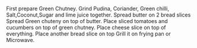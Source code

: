 First prepare Green Chutney. Grind Pudina, Coriander, Green chilli, Salt,Coconut,Sugar and lime juice together.
Spread butter on 2 bread slices
Spread Green chuteny on top of butter.
Place sliced tomatoes and cucumbers on top of green chutney.
Place cheese slice on top of everything.
Place another bread slice on top
Grill it on frying pan or Microwave.
